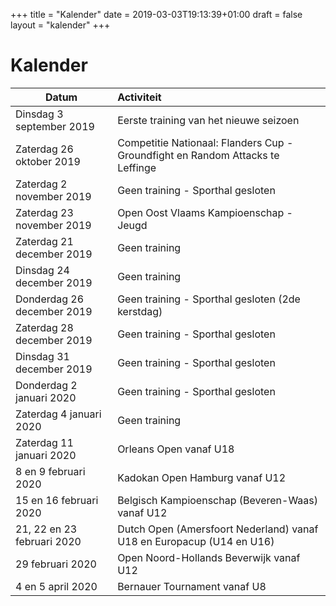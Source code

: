+++
title = "Kalender"
date = 2019-03-03T19:13:39+01:00
draft = false
layout = "kalender"
+++
# Kalender
| Datum                          | Activiteit                                                                                |
| -------------------------------|:------------------------------------------------------------------------------------------|
| Dinsdag 3  september 2019      | Eerste training van het nieuwe seizoen                                                    | 
| Zaterdag 26  oktober 2019      | Competitie Nationaal: Flanders Cup - Groundfight en Random Attacks te Leffinge            | 
| Zaterdag 2   november 2019     | Geen training - Sporthal gesloten                                                         | 
| Zaterdag 23   november 2019    | Open Oost Vlaams Kampioenschap - Jeugd                                                    | 
| Zaterdag 21 december 2019      | Geen training                                                                             | 
| Dinsdag 24 december 2019       | Geen training                                                                             | 
| Donderdag 26 december 2019     | Geen training - Sporthal gesloten (2de kerstdag)                                          | 
| Zaterdag 28 december 2019      | Geen training - Sporthal gesloten                                                         | 
| Dinsdag 31 december 2019       | Geen training - Sporthal gesloten                                                         | 
| Donderdag 2 januari 2020       | Geen training - Sporthal gesloten                                                         | 
| Zaterdag 4 januari 2020        | Geen training                                                                             | 
| Zaterdag 11 januari 2020       | Orleans Open vanaf U18                                                                    |
| 8 en 9 februari 2020           | Kadokan Open Hamburg vanaf U12                                                            |
| 15 en 16 februari 2020         | Belgisch Kampioenschap (Beveren-Waas) vanaf U12                                           |
| 21, 22 en 23 februari 2020     | Dutch Open (Amersfoort Nederland) vanaf U18 en Europacup (U14 en U16)                     |
| 29 februari 2020               | Open Noord-Hollands Beverwijk vanaf U12                                                   |
| 4 en 5 april 2020              | Bernauer Tournament vanaf U8                                                              |
